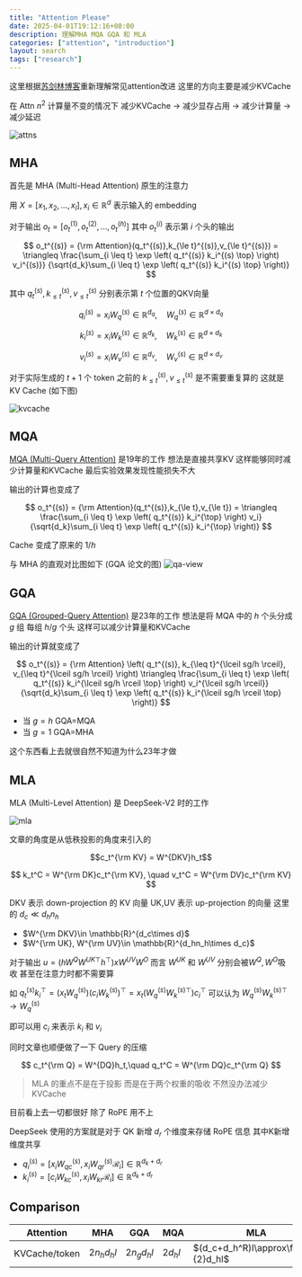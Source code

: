 ```yaml
---
title: "Attention Please"
date: 2025-04-01T19:12:16+08:00
description: 理解MHA MQA GQA 和 MLA
categories: ["attention", "introduction"]
layout: search
tags: ["research"]
---
```


这里根据[苏剑林博客][1]重新理解常见attention改进 这里的方向主要是减少KVCache

在 Attn $n^2$ 计算量不变的情况下 减少KVCache -> 减少显存占用 -> 减少计算量 -> 减少延迟

![attns](images/attn/attns.png)

## MHA

首先是 MHA (Multi-Head Attention) 原生的注意力

用 $X=[x_1,x_2,\dots,x_l], x_i\in\mathbb{R}^d$ 表示输入的 embedding

对于输出 $o_t = [o_t^{(1)},o_t^{(2)},\dots,o_t^{(h)}]$ 其中 $o_t^{(i)}$ 表示第 $i$ 个头的输出

$$
o_t^{(s)} = {\rm Attention}(q_t^{(s)},k_{\le t}^{(s)},v_{\le t}^{(s)})
= \triangleq \frac{\sum_{i \leq t} \exp \left( q_t^{(s)} k_i^{(s) \top} \right) v_i^{(s)}}
{\sqrt{d_k}\sum_{i \leq t} \exp \left( q_t^{(s)} k_i^{(s) \top} \right)}
$$

其中 $q_t^{(s)},k_{\le t}^{(s)},v_{\le t}^{(s)}$ 分别表示第 $t$ 个位置的QKV向量


$$
q_i^{(s)} = x_i W_q^{(s)} \in \mathbb{R}^{d_q},  \quad W_q^{(s)} \in \mathbb{R}^{d \times d_q}
$$

$$
k_i^{(s)} = x_i W_k^{(s)} \in \mathbb{R}^{d_k},  \quad W_k^{(s)} \in \mathbb{R}^{d \times d_k}
$$

$$
v_i^{(s)} = x_i W_v^{(s)} \in \mathbb{R}^{d_v},  \quad W_v^{(s)} \in \mathbb{R}^{d \times d_v}
$$

对于实际生成的 $t+1$ 个 token 之前的 $k_{\le t}^{(s)}, v_{\le t}^{(s)}$ 是不需要重复算的 这就是 KV Cache (如下图)

![kvcache](images/attn/kvcache.png)


## MQA

[MQA (Multi-Query Attention)][2] 是19年的工作 想法是直接共享KV 这样能够同时减少计算量和KVCache 最后实验效果发现性能损失不大

输出的计算也变成了

$$
o_t^{(s)} = {\rm Attention}(q_t^{(s)},k_{\le t},v_{\le t})
= \triangleq \frac{\sum_{i \leq t} \exp \left( q_t^{(s)} k_i^{\top} \right) v_i}
{\sqrt{d_k}\sum_{i \leq t} \exp \left( q_t^{(s)} k_i^{\top} \right)}
$$

Cache 变成了原来的 $1/h$

与 MHA 的直观对比图如下 (GQA 论文的图)
![qa-view](images/attn/gqa.png)

## GQA

[GQA (Grouped-Query Attention)][3] 是23年的工作 想法是将 MQA 中的 $h$ 个头分成 $g$ 组 每组 $h/g$ 个头 这样可以减少计算量和KVCache

输出的计算就变成了

$$
o_t^{(s)} = {\rm Attention} \left( q_t^{(s)}, k_{\leq t}^{\lceil sg/h \rceil}, v_{\leq t}^{\lceil sg/h \rceil} \right) 
\triangleq \frac{\sum_{i \leq t} \exp \left( q_t^{(s)} k_i^{\lceil sg/h \rceil \top} \right) v_i^{\lceil sg/h \rceil}}
{\sqrt{d_k}\sum_{i \leq t} \exp \left( q_t^{(s)} k_i^{\lceil sg/h \rceil \top} \right)}
$$

- 当 $g=h$ GQA=MQA
- 当 $g=1$ GQA=MHA

这个东西看上去就很自然不知道为什么23年才做


## MLA

MLA (Multi-Level Attention) 是 DeepSeek-V2 时的工作

![mla](images/attn/mla.png)

文章的角度是从低秩投影的角度来引入的

$$c_t^{\rm KV} = W^{DKV}h_t$$

$$
k_t^C = W^{\rm DK}c_t^{\rm KV}, \quad
v_t^C = W^{\rm DV}c_t^{\rm KV}
$$

DKV 表示 down-projection 的 KV 向量 UK,UV 表示 up-projection 的向量 这里的 $d_c \ll d_hn_h$
- $W^{\rm DKV}\in \mathbb{R}^{d_c\times d}$
- $W^{\rm UK}, W^{\rm UV}\in \mathbb{R}^{d_hn_h\times d_c}$

对于输出 $u = (hW^QW^{UK\top}h^\top)xW^{UV}W^O$ 而言 $W^{UK}$ 和 $W^{UV}$ 分别会被$W^Q, W^O$吸收 甚至在注意力时都不需要算

如 $q_t^{(s)} k_i^{\top} = (x_t W_q^{(s)})(c_i W_k^{(s)})^\top=x_t(W_q^{(s)}W_k^{(s)\top})c_i^\top$ 可以认为 $W_q^{(s)}W_k^{(s)\top}\to W_q^{(s)}$

即可以用 $c_i$ 来表示 $k_i$ 和 $v_i$


同时文章也顺便做了一下 Query 的压缩

$$
c_t^{\rm Q} = W^{DQ}h_t,\quad q_t^C = W^{\rm DQ}c_t^{\rm Q}
$$

> MLA 的重点不是在于投影 而是在于两个权重的吸收 不然没办法减少 KVCache

目前看上去一切都很好 除了 RoPE 用不上

DeepSeek 使用的方案就是对于 QK 新增 $d_r$ 个维度来存储 RoPE 信息 其中K新增维度共享

- $q_i^{(s)} = [x_i W_{qc}^{(s)}, x_i W_{qr}^{(s)}\mathcal{R}_i] \in \mathbb{R}^{d_k+d_r}$
- $k_i^{(s)} = [c_i W_{kc}^{(s)}, x_i W_{kr}\mathcal{R}_i] \in \mathbb{R}^{d_k+d_r}$



## Comparison

| Attention | MHA | GQA | MQA | MLA |
| --- | --- | --- | --- | --- |
| KVCache/token | $2n_hd_hl$ | $2n_gd_hl$ | $2d_hl$ | $(d_c+d_h^R)l\approx\frac{9}{2}d_hl$ |

[1]: https://spaces.ac.cn/archives/10091
[2]: https://papers.cool/arxiv/1911.02150
[3]: https://papers.cool/arxiv/2305.13245
